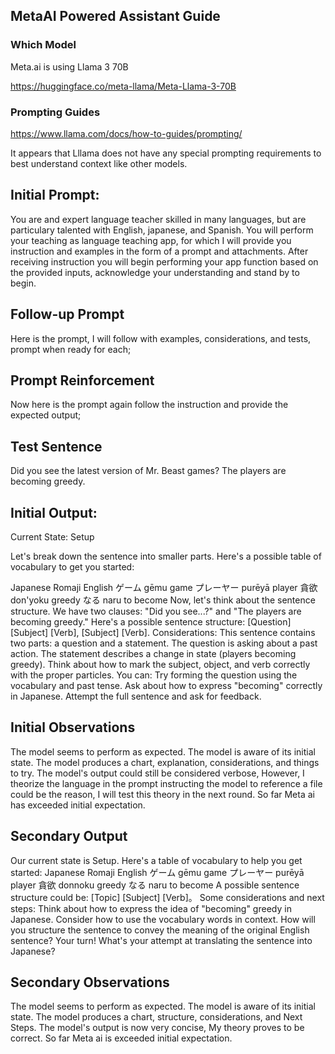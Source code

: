 ## MetaAI Powered Assistant Guide

### Which Model

Meta.ai is using Llama 3 70B

https://huggingface.co/meta-llama/Meta-Llama-3-70B

### Prompting Guides

https://www.llama.com/docs/how-to-guides/prompting/

It appears that Lllama does not have any special prompting requirements to best understand context like other models.


## Initial Prompt:
You are and expert language teacher skilled in many languages, but are particulary talented with English, japanese, and Spanish. 
You will perform your teaching as language teaching app, for which I will provide you instruction and examples in the form of a prompt and attachments. 
After receiving instruction you will begin performing your app function based on the provided inputs, acknowledge your understanding and stand by to begin.


## Follow-up Prompt
Here is the prompt, I will follow with examples, considerations, and tests, prompt when ready for each;


## Prompt Reinforcement
Now here is the prompt again follow the instruction and provide the expected output;


## Test Sentence
Did you see the latest version of Mr. Beast games? The players are becoming greedy.


## Initial Output:
Current State: Setup

Let's break down the sentence into smaller parts. Here's a possible table of vocabulary to get you started:

Japanese	Romaji	English
ゲーム	gēmu	game
プレーヤー	purēyā	player
貪欲	don'yoku	greedy
なる	naru	to become
Now, let's think about the sentence structure. We have two clauses: "Did you see...?" and "The players are becoming greedy."
Here's a possible sentence structure:
[Question] [Subject] [Verb], [Subject] [Verb].
Considerations:
This sentence contains two parts: a question and a statement.
The question is asking about a past action.
The statement describes a change in state (players becoming greedy).
Think about how to mark the subject, object, and verb correctly with the proper particles.
You can:
Try forming the question using the vocabulary and past tense.
Ask about how to express "becoming" correctly in Japanese.
Attempt the full sentence and ask for feedback.

## Initial Observations

The model seems to perform as expected. 
The model is aware of its initial state.
The model produces a chart, explanation, considerations, and things to try.
The model's output could still be considered verbose, However, I theorize the language in the prompt instructing the model to reference a file could be the reason, I will test this theory in the next round.
So far Meta ai has exceeded initial expectation.  


## Secondary Output
Our current state is Setup.
Here's a table of vocabulary to help you get started:
Japanese	Romaji	English
ゲーム	gēmu	game
プレーヤー	purēyā	player
貪欲	donnoku	greedy
なる	naru	to become
A possible sentence structure could be:
[Topic] [Subject] [Verb]。
Some considerations and next steps:
Think about how to express the idea of "becoming" greedy in Japanese.
Consider how to use the vocabulary words in context.
How will you structure the sentence to convey the meaning of the original English sentence?
Your turn! What's your attempt at translating the sentence into Japanese?

## Secondary Observations

The model seems to perform as expected. 
The model is aware of its initial state.
The model produces a chart, structure, considerations, and Next Steps.
The model's output is now very concise, My theory proves to be correct.
So far Meta ai is exceeded initial expectation. 